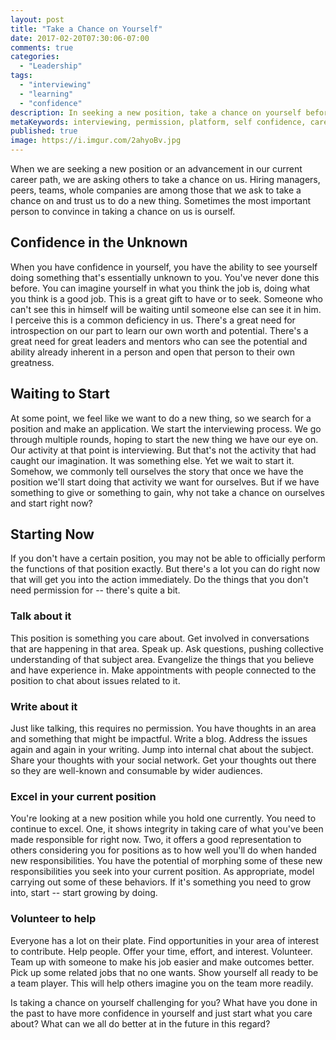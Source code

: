 ```yaml
---
layout: post
title: "Take a Chance on Yourself"
date: 2017-02-20T07:30:06-07:00
comments: true
categories:
  - "Leadership"
tags:
  - "interviewing"
  - "learning"
  - "confidence"
description: In seeking a new position, take a chance on yourself before others may and just start doing
metaKeywords: interviewing, permission, platform, self confidence, career change
published: true
image: https://i.imgur.com/2ahyoBv.jpg
---
```


When we are seeking a new position or an advancement in our current career path, we are asking others to take a chance on us.  Hiring managers, peers, teams, whole companies are among those that we ask to take a chance on and trust us to do a new thing.  Sometimes the most important person to convince in taking a chance on us is ourself.

<!--more-->

## Confidence in the Unknown

When you have confidence in yourself, you have the ability to see yourself doing something that's essentially unknown to you.  You've never done this before.  You can imagine yourself in what you think the job is, doing what you think is a good job.  This is a great gift to have or to seek.  Someone who can't see this in himself will be waiting until someone else can see it in him.  I perceive this is a common deficiency in us.  There's a great need for introspection on our part to learn our own worth and potential.  There's a great need for great leaders and mentors who can see the potential and ability already inherent in a person and open that person to their own greatness.

## Waiting to Start

At some point, we feel like we want to do a new thing, so we search for a position and make an application.  We start the interviewing process.  We go through multiple rounds, hoping to start the new thing we have our eye on.  Our activity at that point is interviewing.  But that's not the activity that had caught our imagination.  It was something else.  Yet we wait to start it.  Somehow, we commonly tell ourselves the story that once we have the position we'll start doing that activity we want for ourselves.  But if we have something to give or something to gain, why not take a chance on ourselves and start right now?

## Starting Now

If you don't have a certain position, you may not be able to officially perform the functions of that position exactly.  But there's a lot you can do right now that will get you into the action immediately.  Do the things that you don't need permission for -- there's quite a bit.

### Talk about it

This position is something you care about.  Get involved in conversations that are happening in that area.  Speak up.  Ask questions, pushing collective understanding of that subject area.  Evangelize the things that you believe and have experience in.  Make appointments with people connected to the position to chat about issues related to it.

### Write about it

Just like talking, this requires no permission. You have thoughts in an area and something that might be impactful.  Write a blog.  Address the issues again and again in your writing.  Jump into internal chat about the subject.  Share your thoughts with your social network.  Get your thoughts out there so they are well-known and consumable by wider audiences.

### Excel in your current position

You're looking at a new position while you hold one currently.  You need to continue to excel.  One, it shows integrity in taking care of what you've been made responsible for right now.  Two, it offers a good representation to others considering you for positions as to how well you'll do when handed new responsibilities.  You have the potential of morphing some of these new responsibilities you seek into your current position. As appropriate, model carrying out some of these behaviors. If it's something you need to grow into, start -- start growing by doing.

### Volunteer to help

Everyone has a lot on their plate.  Find opportunities in your area of interest to contribute.  Help people. Offer your time, effort, and interest.  Volunteer.  Team up with someone to make his job easier and make outcomes better.  Pick up some related jobs that no one wants.  Show yourself all ready to be a team player.  This will help others imagine you on the team more readily.

Is taking a chance on yourself challenging for you?  What have you done in the past to have more confidence in yourself and just start what you care about?  What can we all do better at in the future in this regard?

